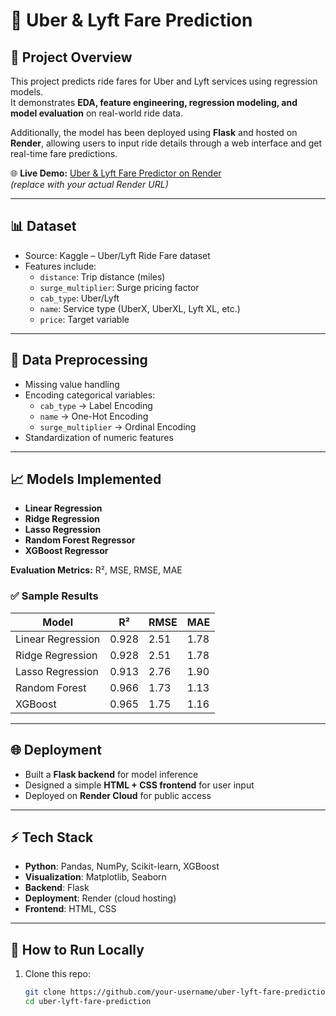 # 🚖 Uber & Lyft Fare Prediction

## 📌 Project Overview
This project predicts ride fares for Uber and Lyft services using regression models.  
It demonstrates **EDA, feature engineering, regression modeling, and model evaluation** on real-world ride data.  

Additionally, the model has been deployed using **Flask** and hosted on **Render**, allowing users to input ride details through a web interface and get real-time fare predictions.

🌐 **Live Demo:** [Uber & Lyft Fare Predictor on Render](https://your-render-app-url.onrender.com)  
*(replace with your actual Render URL)*  

---

## 📊 Dataset
- Source: Kaggle – Uber/Lyft Ride Fare dataset  
- Features include:
  - `distance`: Trip distance (miles)  
  - `surge_multiplier`: Surge pricing factor  
  - `cab_type`: Uber/Lyft  
  - `name`: Service type (UberX, UberXL, Lyft XL, etc.)  
  - `price`: Target variable  

---

## 🧹 Data Preprocessing
- Missing value handling  
- Encoding categorical variables:
  - `cab_type` → Label Encoding  
  - `name` → One-Hot Encoding  
  - `surge_multiplier` → Ordinal Encoding  
- Standardization of numeric features  

---

## 📈 Models Implemented
- **Linear Regression**  
- **Ridge Regression**  
- **Lasso Regression**  
- **Random Forest Regressor**  
- **XGBoost Regressor**  

**Evaluation Metrics:** R², MSE, RMSE, MAE  

### ✅ Sample Results

| Model              | R²    | RMSE  | MAE  |
|-------------------|-------|-------|------|
| Linear Regression  | 0.928 | 2.51  | 1.78 |
| Ridge Regression   | 0.928 | 2.51  | 1.78 |
| Lasso Regression   | 0.913 | 2.76  | 1.90 |
| Random Forest      | 0.966 | 1.73  | 1.13 |
| XGBoost            | 0.965 | 1.75  | 1.16 |

---

## 🌐 Deployment
- Built a **Flask backend** for model inference  
- Designed a simple **HTML + CSS frontend** for user input  
- Deployed on **Render Cloud** for public access  

---

## ⚡ Tech Stack
- **Python**: Pandas, NumPy, Scikit-learn, XGBoost  
- **Visualization**: Matplotlib, Seaborn  
- **Backend**: Flask  
- **Deployment**: Render (cloud hosting)  
- **Frontend**: HTML, CSS  

---

## 🚀 How to Run Locally
1. Clone this repo:
   ```bash
   git clone https://github.com/your-username/uber-lyft-fare-prediction.git
   cd uber-lyft-fare-prediction
